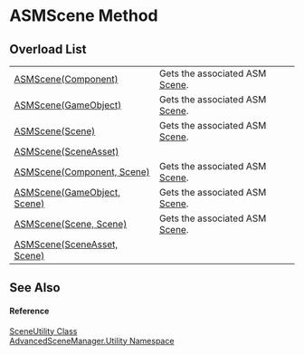 # ASMScene Method


## Overload List
<table>
<tr>
<td><a href="M_AdvancedSceneManager_Utility_SceneUtility_ASMScene_2.md">ASMScene(Component)</a></td>
<td>Gets the associated ASM <a href="T_AdvancedSceneManager_Models_Scene.md">Scene</a>.</td></tr>
<tr>
<td><a href="M_AdvancedSceneManager_Utility_SceneUtility_ASMScene_4.md">ASMScene(GameObject)</a></td>
<td>Gets the associated ASM <a href="T_AdvancedSceneManager_Models_Scene.md">Scene</a>.</td></tr>
<tr>
<td><a href="M_AdvancedSceneManager_Utility_SceneUtility_ASMScene_6.md">ASMScene(Scene)</a></td>
<td>Gets the associated ASM <a href="T_AdvancedSceneManager_Models_Scene.md">Scene</a>.</td></tr>
<tr>
<td><a href="M_AdvancedSceneManager_Utility_SceneUtility_ASMScene.md">ASMScene(SceneAsset)</a></td>
<td> </td></tr>
<tr>
<td><a href="M_AdvancedSceneManager_Utility_SceneUtility_ASMScene_3.md">ASMScene(Component, Scene)</a></td>
<td>Gets the associated ASM <a href="T_AdvancedSceneManager_Models_Scene.md">Scene</a>.</td></tr>
<tr>
<td><a href="M_AdvancedSceneManager_Utility_SceneUtility_ASMScene_5.md">ASMScene(GameObject, Scene)</a></td>
<td>Gets the associated ASM <a href="T_AdvancedSceneManager_Models_Scene.md">Scene</a>.</td></tr>
<tr>
<td><a href="M_AdvancedSceneManager_Utility_SceneUtility_ASMScene_7.md">ASMScene(Scene, Scene)</a></td>
<td>Gets the associated ASM <a href="T_AdvancedSceneManager_Models_Scene.md">Scene</a>.</td></tr>
<tr>
<td><a href="M_AdvancedSceneManager_Utility_SceneUtility_ASMScene_1.md">ASMScene(SceneAsset, Scene)</a></td>
<td> </td></tr>
</table>

## See Also


#### Reference
<a href="T_AdvancedSceneManager_Utility_SceneUtility.md">SceneUtility Class</a>  
<a href="N_AdvancedSceneManager_Utility.md">AdvancedSceneManager.Utility Namespace</a>  
